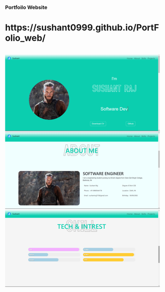 <h3>Portfoilo Website</h3>
<h1>https://sushant0999.github.io/PortFolio_web/</h1>
<br>
<img src="temp/Screenshot (33).png">
<br>
<img src="temp/Screenshot (34).png">
<br>
<img src="temp/Screenshot (35).png">
